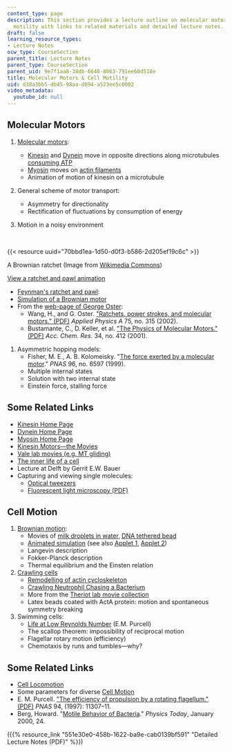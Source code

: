 ```yaml
---
content_type: page
description: This section provides a lecture outline on molecular motors  and cell
  motility with links to related materials and detailed lecture notes.
draft: false
learning_resource_types:
- Lecture Notes
ocw_type: CourseSection
parent_title: Lecture Notes
parent_type: CourseSection
parent_uid: 9e7f1aa8-38db-6648-8063-791ee60d518e
title: Molecular Motors & Cell Motility
uid: d38a3bb5-db45-98aa-d094-a523ee5c0002
video_metadata:
  youtube_id: null
---
```

## Molecular Motors

1. [Molecular motors](http://en.wikipedia.org/wiki/Molecular_motors):    
      
    - [Kinesin](http://en.wikipedia.org/wiki/Kinesin) and [Dynein](http://en.wikipedia.org/wiki/Dynein) move in opposite directions along microtubules [consuming ATP](http://en.wikipedia.org/wiki/Adenosine_triphosphate)
    - [Myosin](http://en.wikipedia.org/wiki/Myosin) moves on [actin filaments](http://web.archive.org/web/20170127130248/http://www.rpi.edu/dept/bcbp/molbiochem/MBWeb/mb2/part1/actin.htm)
    - Animation of motion of kinesin on a microtubule
2. General scheme of motor transport:    
      
    - Asymmetry for directionality
    - Rectification of fluctuations by consumption of energy
3. Motion in a noisy environment    
      
     

{{< resource uuid="70bbd1ea-1d50-d0f3-b586-2d205ef19c6c" >}}

A Brownian ratchet (Image from [Wikimedia Commons](http://en.wikipedia.org/wiki/Brownian_ratchet))

[View a ratchet and pawl animation](http://www.physik.uni-augsburg.de/theo1/hanggi/ratchetanim.gif)

- [Feynman's ratchet and pawl](http://en.wikipedia.org/wiki/Brownian_ratchet):
- [Simulation of a Brownian motor](http://www.elmer.unibas.ch/bm/index.html)
- From the [web-page of George Oster](http://www.cnr.berkeley.edu/%7Egoster/home.html):
    - Wang, H., and G. Oster. ["Ratchets, power strokes, and molecular motors." (PDF)](https://www.worldcat.org/title/5648393986) *Applied Physics A* 75, no. 315 (2002).
    - Bustamante, C., D. Keller, et al. ["The Physics of Molecular Motors." (PDF)](https://pubs.acs.org/doi/pdf/10.1021/ar0001719?rand=guxjvfkd) *Acc. Chem. Res.* 34, no. 412 (2001).

1. Asymmetric hopping models:
    - Fisher, M. E., A. B. Kolomeisky. "[The force exerted by a molecular motor](http://www.pnas.org/cgi/content/abstract/96/12/6597?)." *PNAS* 96, no. 6597 (1999).
    - Multiple internal states
    - Solution with two internal state
    - Einstein force, stalling force

## Some Related Links

- [Kinesin Home Page](https://sites.duke.edu/kinesin/)
- [Dynein Home Page](http://www.dynein.leeds.ac.uk/)
- [Myosin Home Page](https://en.wikipedia.org/wiki/Myosin)
- [Kinesin Motors—the Movies](https://sites.duke.edu/kinesin/kinesin-motors-movies/)
- [Vale lab movies (e.g. MT gliding)](http://valelab.ucsf.edu/)
- [The inner life of a cell](http://www.studiodaily.com/main/technique/tprojects/6850.html)
- Lecture at Delft by Gerrit E.W. Bauer 
- Capturing and viewing single molecules:
    - [Optical tweezers](https://blocklab.stanford.edu/optical_tweezers.html)
    - [Fluorescent light microscopy (PDF)](http://www.fluorescence-foundation.org/lectures/genova2007/lecture6.pdf)

## Cell Motion

1. [Brownian motion](http://www.mit.edu/%7Ekardar/research/seminars/motility/BBrownian.html): 
    - Movies of [milk droplets in water](http://www.microscopy-uk.org.uk/dww/home/hombrown.htm), [DNA tethered bead](http://www.bio.brandeis.edu/%7Egelles/movies_stall.html)
    - [Animated simulation](http://www.mat.ucsb.edu/%7Eb.sturm/BrownSound/) (see also [Applet 1](http://galileoandeinstein.physics.virginia.edu/more_stuff/Applets/Brownian/brownian.html), [Applet 2](http://www.ms.uky.edu/%7Emai/java/stat/brmo.html))
    - Langevin description
    - Fokker-Planck description
    - Thermal equilibrium and the Einsten relation
2. [Crawling cells](http://www.mit.edu/%7Ekardar/research/seminars/motility/BCellMotility.html)
    - [Remodelling of actin cycloskeleton](http://www.ncbi.nlm.nih.gov/pmc/articles/PMC3500527/)
    - [Crawling Neutrophil Chasing a Bacterium](http://earthsky.org/human-world/crawling-neutrophil-chasing-a-bacterium)
    - More from the [Theriot lab movie collection](https://www.merlot.org/merlot/viewMaterial.htm?id=79706)
    - Latex beads coated with ActA protein: motion and spontaneous symmetry breaking
3. Swimming cells:
    - [Life at Low Reynolds Number](http://dx.doi.org/10.1119/1.10903) (E.M. Purcell)
    - The scallop theorem: impossibility of reciprocal motion
    - Flagellar rotary motion (efficiency)
    - Chemotaxis by runs and tumbles—why?

## Some Related Links

- [Cell Locomotion](http://www.bms.ed.ac.uk/research/others/smaciver/Cell%20biol.topics/Cell_Locomotion.htm)
- Some parameters for diverse [Cell Motion](http://www.math.ubc.ca/%7Eais/website/status/movements.html)
- E. M. Purcell. ["The efficiency of propulsion by a rotating flagellum." (PDF)](http://www.pnas.org/content/94/21/11307.full.pdf) *PNAS* 94, (1997): 11307–11.
- Berg, Howard. "[Motile Behavior of Bacteria](https://doi.org/10.1063/1.882934)." *Physics Today*, January 2000, 24.

({{% resource_link "551e30e0-458b-1622-ba9e-cab0139bf591" "Detailed Lecture Notes (PDF)" %}})